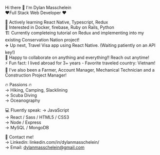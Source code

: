 Hi there 👋 I'm Dylan Masschelein  
❤️‍ Full Stack Web Developer ❤️‍

🌱 Actively learning React Native, Typescript, Redux  
📖 Interested in Docker, firebase, Ruby on Rails, Python  
🏗️ Currently completeing tutorial on Redux and implementing into my existing Conservation Nation project!  
✈️ Up next, Travel Visa app using React Native. (Waiting patiently on an API key!)  
👯 Happy to collaborate on anything and everything!! Reach out anytime!  
⚡ Fun fact: I lived abroad for 3+ years - Favorite traveled country: Vietnam!  
📜 I've also been a Farmer, Account Manager, Mechanical Technician and a Construction Project Manager!  

🔥 Passions 🔥  
-> Hiking, Camping, Slacklining  
-> Scuba Diving  
-> Oceanography  
        
 💻 Fluently speak:
 -> JavaScript  
 -> React / Sass / HTML5 / CSS3  
 -> Node / Express  
 -> MySQL / MongoDB
  
 📇 Contact me!  
 -> Linkedin: linkedin.com/in/dylanmasschelein/  
 -> Email: dylanmasschelein@gmail.com  

